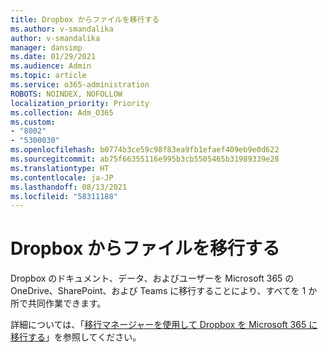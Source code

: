 ```yaml
---
title: Dropbox からファイルを移行する
ms.author: v-smandalika
author: v-smandalika
manager: dansimp
ms.date: 01/29/2021
ms.audience: Admin
ms.topic: article
ms.service: o365-administration
ROBOTS: NOINDEX, NOFOLLOW
localization_priority: Priority
ms.collection: Adm_O365
ms.custom:
- "8002"
- "5300030"
ms.openlocfilehash: b0774b3ce59c98f83ea9fb1efaef409eb9e0d622
ms.sourcegitcommit: ab75f66355116e995b3cb5505465b31989339e28
ms.translationtype: HT
ms.contentlocale: ja-JP
ms.lasthandoff: 08/13/2021
ms.locfileid: "58311188"
---
```

# <a name="migrate-files-from-dropbox"></a>Dropbox からファイルを移行する

Dropbox のドキュメント、データ、およびユーザーを Microsoft 365 の OneDrive、SharePoint、および Teams に移行することにより、すべてを 1 か所で共同作業できます。

詳細については、「[移行マネージャーを使用して Dropbox を Microsoft 365 に移行する](https://docs.microsoft.com/sharepointmigration/mm-dropbox-overview)」を参照してください。

